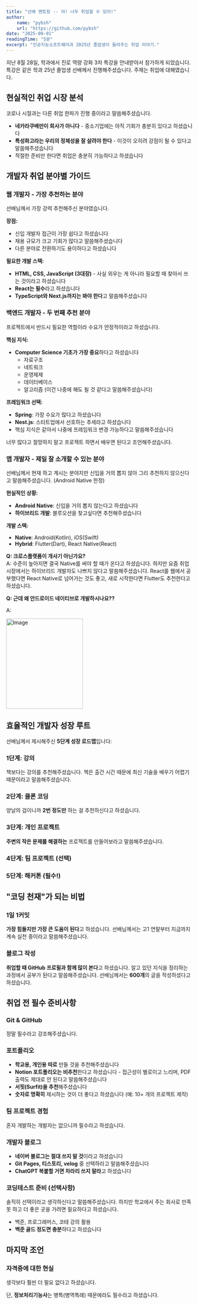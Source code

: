 ```yaml
---
title: "선배 멘토링 -- 야! 너두 취업할 수 있어!"
author:
    name: "pybsh"
    url: "https://github.com/pybsh"
date: "2025-09-01"
readingTime: "5분"
excerpt: "인공지능소프트웨어과 2025년 졸업생이 들려주는 취업 이야기."
---
```


지난 8월 28일, 학과에서 진로 역량 강화 3차 특강을 안내받아서 참가하게 되었습니다.
특강은 같은 학과 25년 졸업생 선배께서 진행해주셨습니다. 주제는 취업에 대해였습니다.

## 현실적인 취업 시장 분석

코로나 시절과는 다른 취업 한파가 진행 중이라고 말씀해주셨습니다. 

- **네카라쿠배만이 회사가 아니다** - 중소기업에는 아직 기회가 충분히 있다고 하셨습니다
- **특성화고라는 우리의 정체성을 잘 살려야 한다** - 이것이 오히려 강점이 될 수 있다고 말씀해주셨습니다  
- 적절한 준비만 한다면 취업은 충분히 가능하다고 하셨습니다

## 개발자 취업 분야별 가이드

### 웹 개발자 - 가장 추천하는 분야

선배님께서 가장 강력 추천해주신 분야였습니다.

**장점:**
- 신입 개발자 접근이 가장 쉽다고 하셨습니다
- 채용 규모가 크고 기회가 많다고 말씀해주셨습니다
- 다른 분야로 전환하기도 용이하다고 하셨습니다

**필요한 개발 스택:**
- **HTML, CSS, JavaScript (3대장)** - 사실 외우는 게 아니라 필요할 때 찾아서 쓰는 것이라고 하셨습니다
- **React는 필수**라고 하셨습니다
- **TypeScript와 Next.js까지는 봐야 한다**고 말씀해주셨습니다

### 백엔드 개발자 - 두 번째 추천 분야

프로젝트에서 반드시 필요한 역할이라 수요가 안정적이라고 하셨습니다.

**핵심 지식:**
- **Computer Science 기초가 가장 중요**하다고 하셨습니다
  - 자료구조
  - 네트워크
  - 운영체제
  - 데이터베이스
  - 알고리즘 (이건 나중에 해도 될 것 같다고 말씀해주셨습니다)

**프레임워크 선택:**
- **Spring**: 가장 수요가 많다고 하셨습니다
- **Nest.js**: 스타트업에서 선호하는 추세라고 하셨습니다
- 핵심 지식은 같아서 나중에 프레임워크 변경 가능하다고 말씀해주셨습니다

너무 많다고 절망하지 말고 프로젝트 하면서 배우면 된다고 조언해주셨습니다.

### 앱 개발자 - 제일 잘 소개할 수 있는 분야

선배님께서 현재 하고 계시는 분야지만 신입을 거의 뽑지 않아 그리 추천하지 않으신다고 말씀해주셨습니다. (Android Native 한정)

**현실적인 상황:**
- **Android Native**: 신입을 거의 뽑지 않는다고 하셨습니다
- **하이브리드 개발**: 블루오션을 찾고싶다면 추천해주셨습니다

**개발 스택:**
- **Native**: Android(Kotlin), iOS(Swift)
- **Hybrid**: Flutter(Dart), React Native(React)

**Q: 크로스플랫폼이 개사기 아닌가요?**  
A: 수준이 높아지면 결국 Native를 써야 할 때가 온다고 하셨습니다. 하지만 요즘 취업 시장에서는 하이브리드 개발자도 나쁘지 않다고 말씀해주셨습니다. React를 웹에서 공부했다면 React Native로 넘어가는 것도 좋고, 새로 시작한다면 Flutter도 추천한다고 하셨습니다.

**Q: 근데 왜 안드로이드 네이티브로 개발하시나요??**

A: 

<img width="207" height="243" alt="Image" src="https://encrypted-tbn0.gstatic.com/images?q=tbn:ANd9GcS_wlKGh-VmvSxPs4cH35nryJG8ZNWDAxDE4Q&s" />

## 효율적인 개발자 성장 루트

선배님께서 제시해주신 **5단계 성장 로드맵**입니다:

### 1단계: 강의
책보다는 강의를 추천해주셨습니다. 책은 출간 시간 때문에 최신 기술을 배우기 어렵기 때문이라고 말씀해주셨습니다.

### 2단계: 클론 코딩
양날의 검이니까 **2번 정도만** 하는 걸 추천하신다고 하셨습니다.

### 3단계: 개인 프로젝트
**주변의 작은 문제를 해결하는** 프로젝트를 만들어보라고 말씀해주셨습니다.

### 4단계: 팀 프로젝트 (선택)

### 5단계: 해커톤 (필수!)

## "코딩 천재"가 되는 비법

### 1일 1커밋
**가장 힘들지만 가장 큰 도움이 된다**고 하셨습니다. 선배님께서는 고1 연말부터 지금까지 계속 실천 중이라고 말씀해주셨습니다.

### 블로그 작성
**취업할 때 GitHub 프로필과 함께 많이 본다**고 하셨습니다. 알고 있던 지식을 정리하는 과정에서 공부가 된다고 말씀해주셨습니다. 선배님께서는 **600개**의 글을 작성하셨다고 하셨습니다.

## 취업 전 필수 준비사항

### Git & GitHub
정말 필수라고 강조해주셨습니다.

### 포트폴리오
- **학교용, 개인용 따로** 만들 것을 추천해주셨습니다
- **Notion 포트폴리오는 비추천**한다고 하셨습니다 - 접근성이 별로이고 느리며, PDF 출력도 제대로 안 된다고 말씀해주셨습니다
- **서핏(Surfit)을 추천**해주셨습니다
- **숫자로 명확히** 제시하는 것이 더 좋다고 하셨습니다 (예: 10+ 개의 프로젝트 제작)

### 팀 프로젝트 경험
혼자 개발하는 개발자는 없으니까 필수라고 하셨습니다.

### 개발자 블로그
- **네이버 블로그는 절대 쓰지 말 것**이라고 하셨습니다
- **Git Pages, 티스토리, velog** 중 선택하라고 말씀해주셨습니다
- **ChatGPT 복붙할 거면 차라리 쓰지 말라**고 하셨습니다

### 코딩테스트 준비 (선택사항)
솔직히 선택이라고 생각하신다고 말씀해주셨습니다. 하지만 학교에서 주는 회사로 만족 못 하고 더 좋은 곳을 가려면 필요하다고 하셨습니다.

- 백준, 프로그래머스, 코테 강의 활용
- **백준 골드 정도면 충분**하다고 하셨습니다

## 마지막 조언

### 자격증에 대한 현실
생각보다 훨씬 더 필요 없다고 하셨습니다.

단, **정보처리기능사**는 병특(병역특례) 때문에라도 필수라고 하셨습니다.
